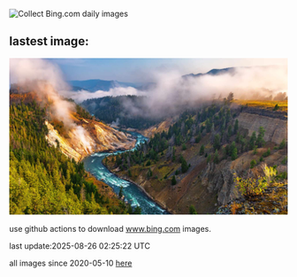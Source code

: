 ![Collect Bing.com daily images](https://github.com/counter2015/bing-daily-images/workflows/Collect%20Bing.com%20daily%20images/badge.svg)
## lastest image:
![](images/img.jpg)

use github actions to download www.bing.com images.

last update:2025-08-26 02:25:22 UTC

all images since 2020-05-10 [here](https://github.com/counter2015/bing-daily-images/tree/master/images) 
